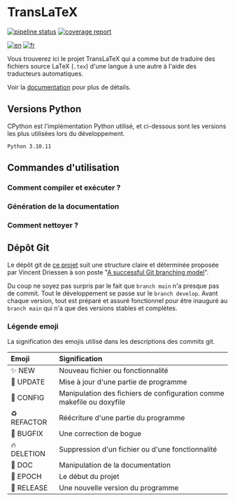 # TransLaTeX

[![pipeline status](https://gitlab.math.unistra.fr/cassandre/translatex/badges/main/pipeline.svg)](https://gitlab.math.unistra.fr/cassandre/translatex/-/commits/main)
[![coverage report](https://gitlab.math.unistra.fr/cassandre/translatex/badges/main/coverage.svg)](https://cassandre.pages.math.unistra.fr/translatex/coverage)

[![en](https://img.shields.io/badge/lang-en-red.svg)](README.md)
[![fr](https://img.shields.io/badge/lang-fr-yellow.svg)](README.fr.md)

Vous trouverez ici le projet TransLaTeX qui a comme but de traduire des fichiers source LaTeX (`.tex`) d'une langue à
une autre à l'aide des traducteurs automatiques.

Voir la [documentation](https://cassandre.pages.math.unistra.fr/translatex) pour plus de détails.

## Versions Python

CPython est l'implémentation Python utilisé, et ci-dessous sont les versions les plus utilisées lors du développement.

```
Python 3.10.11
```

## Commandes d'utilisation

### Comment compiler et exécuter ?

### Génération de la documentation

### Comment nettoyer ?

## Dépôt Git

Le dépôt git de [ce projet](https://gitlab.math.unistra.fr/cassandre/translatex) suit une structure claire et déterminée
proposée par Vincent Driessen à son
poste "[A successful Git branching model](https://nvie.com/posts/a-successful-git-branching-model/)".

Du coup ne soyez pas surpris par le fait que `branch main` n'a presque pas de commit. Tout le développement se passe sur
le `branch develop`. Avant chaque version, tout est préparé et assuré fonctionnel pour être inauguré au `branch main`
qui n'a que des versions stables et complètes.

### Légende emoji

La signification des emojis utilisé dans les descriptions des commits git.

| Emoji       | Signification                                                         |
|:------------|:----------------------------------------------------------------------|
| ✨ NEW       | Nouveau fichier ou fonctionnalité                                     |
| 🔧 UPDATE   | Mise à jour d'une partie de programme                                 |
| 🔨 CONFIG   | Manipulation des fichiers de configuration comme makefile ou doxyfile |
| ♻️ REFACTOR | Réécriture d'une partie du programme                                  |
| 🐛 BUGFIX   | Une correction de bogue                                               |
| 🔥 DELETION | Suppression d'un fichier ou d'une fonctionnalité                      |
| 📝 DOC      | Manipulation de la documentation                                      |
| 🎉 EPOCH    | Le début du projet                                                    |
| 🚀 RELEASE  | Une nouvelle version du programme                                     |
